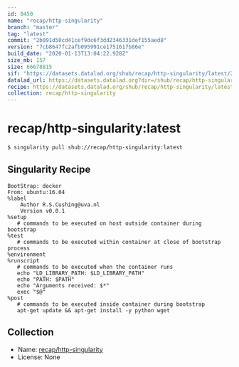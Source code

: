 ```yaml
---
id: 8450
name: "recap/http-singularity"
branch: "master"
tag: "latest"
commit: "2b091d50cd41cef9dc6f3dd2346331def155aed8"
version: "7cb8647fc2afb095991ce1751617b86e"
build_date: "2020-01-13T13:04:22.928Z"
size_mb: 157
size: 66678815
sif: "https://datasets.datalad.org/shub/recap/http-singularity/latest/2020-01-13-2b091d50-7cb8647f/7cb8647fc2afb095991ce1751617b86e.simg"
datalad_url: https://datasets.datalad.org?dir=/shub/recap/http-singularity/latest/2020-01-13-2b091d50-7cb8647f/
recipe: https://datasets.datalad.org/shub/recap/http-singularity/latest/2020-01-13-2b091d50-7cb8647f/Singularity
collection: recap/http-singularity
---
```


# recap/http-singularity:latest

```bash
$ singularity pull shub://recap/http-singularity:latest
```

## Singularity Recipe

```singularity
BootStrap: docker
From: ubuntu:16.04
%label
	Author R.S.Cushing@uva.nl
	Version v0.0.1
%setup
   # commands to be executed on host outside container during bootstrap
%test
   # commands to be executed within container at close of bootstrap process
%environment
%runscript
   # commands to be executed when the container runs
   echo "LD_LIBRARY_PATH: $LD_LIBRARY_PATH"
   echo "PATH: $PATH"
   echo "Arguments received: $*"
   exec "$@"
%post
   # commands to be executed inside container during bootstrap
   apt-get update && apt-get install -y python wget
```

## Collection

 - Name: [recap/http-singularity](https://github.com/recap/http-singularity)
 - License: None

